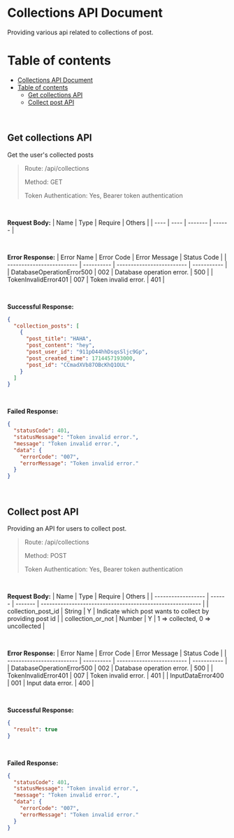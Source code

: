 # Collections API Document
Providing various api related to collections of post.
# Table of contents
- [Collections API Document](#collections-api-document)
- [Table of contents](#table-of-contents)
  - [Get collections API](#get-collections-api)
  - [Collect post API](#collect-post-api)

<br>

## Get collections API
Get the user's collected posts
> Route: /api/collections
>
> Method: GET
>
> Token Authentication: Yes, Bearer token authentication

<br>

**Request Body:**
| Name | Type | Require | Others |
| ---- | ---- | ------- | ------ |

<br>

**Error Response:**
| Error Name                | Error Code | Error Message             | Status Code |
| ------------------------- | ---------- | ------------------------- | ----------- |
| DatabaseOperationError500 | 002        | Database operation error. | 500         |
| TokenInvalidError401      | 007        | Token invalid error.      | 401         |

<br>

**Successful Response:**
```json
{
  "collection_posts": [
    {
      "post_title": "HAHA",
      "post_content": "hey",
      "post_user_id": "911pO44hhDsqsSljc9Gp",
      "post_created_time": 1714457193000,
      "post_id": "CCmadXVb87OBcKhQ1OUL"
    }
  ]
}
```

<br>

**Failed Response:**
```json
{
  "statusCode": 401,
  "statusMessage": "Token invalid error.",
  "message": "Token invalid error.",
  "data": {
    "errorCode": "007",
    "errorMessage": "Token invalid error."
  }
}
```

<br>

## Collect post API
Providing an API for users to collect post.
> Route: /api/collections
>
> Method: POST
>
> Token Authentication: Yes, Bearer token authentication

<br>

**Request Body:**
| Name               | Type   | Require | Others                                                    |
| ------------------ | ------ | ------- | --------------------------------------------------------- |
| collection_post_id | String | Y       | Indicate which post wants to collect by providing post id |
| collection_or_not  | Number | Y       | 1 => collected, 0 => uncollected                          |

<br>

**Error Response:**
| Error Name                | Error Code | Error Message             | Status Code |
| ------------------------- | ---------- | ------------------------- | ----------- |
| DatabaseOperationError500 | 002        | Database operation error. | 500         |
| TokenInvalidError401      | 007        | Token invalid error.      | 401         |
| InputDataError400         | 001        | Input data error.         | 400         |

<br>

**Successful Response:**
```json
{
  "result": true
}
```

<br>

**Failed Response:**
```json
{
  "statusCode": 401,
  "statusMessage": "Token invalid error.",
  "message": "Token invalid error.",
  "data": {
    "errorCode": "007",
    "errorMessage": "Token invalid error."
  }
}
```

<br>

